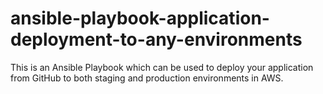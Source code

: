 # ansible-playbook-application-deployment-to-any-environments
This is an Ansible Playbook which can be used to deploy your application from GitHub to both staging and production environments in AWS.
